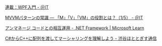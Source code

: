 ﻿[連載：WPF入門 - ＠IT](https://atmarkit.itmedia.co.jp/ait/subtop/features/dotnet/app/introwpf_index.html)

[MVVMパターンの常識 ― 「M」「V」「VM」の役割とは？（1/5） - ＠IT](https://atmarkit.itmedia.co.jp/fdotnet/chushin/greatblogentry_02/greatblogentry_02_01.html)

[アンマネージ コードとの相互運用 - .NET Framework | Microsoft Learn](https://learn.microsoft.com/ja-jp/dotnet/framework/interop/)

[C#からC++に配列を渡してマーシャリングを理解しよう - 渋谷ほととぎす通信](https://shibuya24.info/entry/cs2cpp_array)

